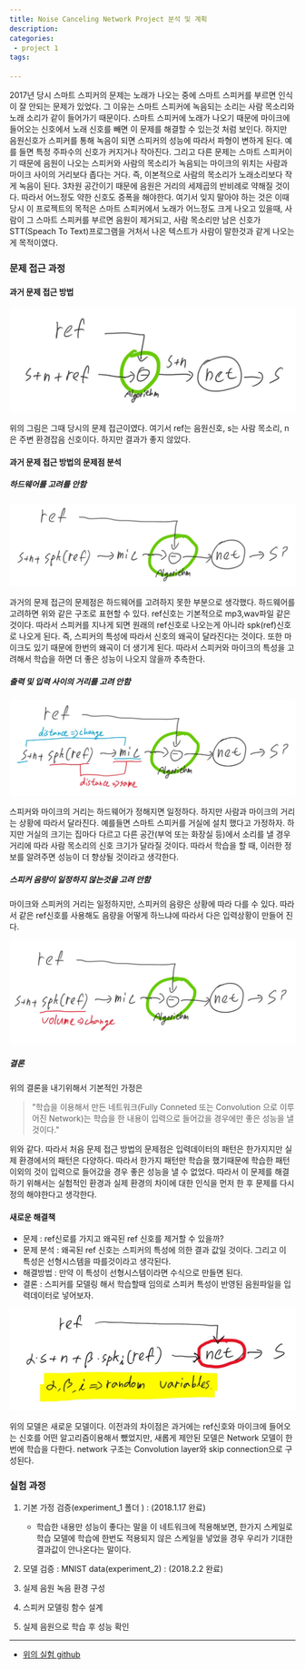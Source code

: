 ```yaml
---
title: Noise Canceling Network Project 분석 및 계획
description:
categories:
 - project 1
tags:

---
```


 2017년 당시 스마트 스피커의 문제는 노래가 나오는 중에 스마트 스피커를 부르면 인식이 잘 안되는 문제가 있었다. 그 이유는 스마트 스피커에 녹음되는 소리는 사람 목소리와 노래 소리가 같이 들어가기 때문이다. 스마트 스피커에 노래가 나오기 때문에 마이크에 들어오는 신호에서 노래 신호를 빼면 이 문제를 해결할 수 있는것 처럼 보인다. 하지만 음원신호가 스피커를 통해 녹음이 되면 스피커의 성능에 따라서 파형이 변하게 된다. 예를 들면 특정 주파수의 신호가 커지거나 작아진다. 그리고 다른 문제는 스마트 스피커이기 때문에 음원이 나오는 스피커와 사람의 목소리가 녹음되는 마이크의 위치는 사람과 마이크 사이의 거리보다 좁다는 거다. 즉, 이본적으로 사람의 목소리가 노래소리보다 작게 녹음이 된다. 3차원 공간이기 때문에 음원은 거리의 세제곱의 반비례로 약해질 것이다. 따라서 어느정도 약한 신호도 증폭을 해야한다. 여기서 잊지 말아야 하는 것은 이때 당시 이 프로젝트의 목적은 스마트 스피커에서 노래가 어느정도 크게 나오고 있을때, 사람이 그 스마트 스피커를 부르면 음원이 제거되고, 사람 목소리만 남은 신호가 STT(Speach To Text)프로그램을 거처서 나온 텍스트가 사람이 말한것과 같게 나오는게 목적이였다.


###  문제 접근 과정
####  과거 문제 접근 방법
 ![](/assets/project_1/1.JPG)

위의 그림은 그때 당시의 문제 접근이였다. 여기서 ref는 음원신호, s는 사람 목소리, n은 주변 환경잡음 신호이다. 하지만 결과가 좋지 않았다.

#### 과거 문제 접근 방법의 문제점 분석
##### 하드웨어를 고려를 안함

 ![](/assets/project_1/3.JPG)

과거의 문제 접근의 문제점은 하드웨어를 고려하지 못한 부분으로 생각했다. 하드웨어를 고려하면 위와 같은 구조로 표현할 수 있다. ref신호는 기본적으로 mp3,wav파일 같은 것이다. 따라서 스피커를 지나게 되면 원래의 ref신호로 나오는게 아니라 spk(ref)신호로 나오게 된다. 즉, 스피커의 특성에 따라서 신호의 왜곡이 달라진다는 것이다. 또한 마이크도 있기 때문에 한번의 왜곡이 더 생기게 된다. 따라서 스피커와 마이크의 특성을 고려해서 학습을 하면 더 좋은 성능이 나오지 않을까 추측한다.

##### 출력 및 입력 사이의 거리를 고려 안함

 ![](/assets/project_1/4.JPG)

스피커와 마이크의 거리는 하드웨어가 정해지면 일정하다. 하지만 사람과 마이크의 거리는 상황에 따라서 달라진다. 예를들면 스마트 스피커를 거실에 설치 했다고 가정하자. 하지만 거실의 크기는 집마다 다르고 다른 공간(부억 또는 화장실 등)에서 소리를 낼 경우 거리에 따라 사람 목소리의 신호 크기가 달라질 것이다. 따라서 학습을 할 때, 이러한 정보를 알려주면 성능이 더 향상될 것이라고 생각한다.

##### 스피커 음량이 일정하지 않는것을 고려 안함

마이크와 스피커의 거리는 일정하지만, 스피커의 음량은 상황에 따라 다를 수 있다. 따라서 같은 ref신호를 사용해도 음량을 어떻게 하느냐에 따라서 다은 입력상황이 만들어 진다.  

 ![](/assets/project_1/5.JPG)

##### 결론

위의 결론을 내기위해서 기본적인 가정은

>"학습을 이용해서 만든 네트워크(Fully Conneted
 또는 Convolution 으로 이루어진 Network)는 학습을 한 내용이 입력으로 들어갔을 경우에만 좋은 성능을 낼것이다."

위와 같다. 따라서 처음 문제 접근 방법의 문제점은 입력데이터의 패턴은 한가지지만 실제 환경에서의 패턴은 다양하다. 따라서 한가지 패턴만 학습을 했기때문에 학습한 패턴 이외의 것이 입력으로 들어갔을 경우 좋은 성능을 낼 수 없었다. 따라서 이 문제를 해결하기 위해서는 실험적인 환경과 실제 환경의 차이에 대한 인식을 먼저 한 후 문제를 다시 정의 해야한다고 생각한다.  

####  새로운 해결책
* 문제 : ref신로를 가지고 왜곡된 ref 신호를 제거할 수 있을까?
* 문제 분석 : 왜곡된 ref 신호는 스피커의 특성에 의한 결과 값일 것이다. 그리고 이 특성은 선형시스템을 따를것이라고 생각된다.
* 해결방법 : 만약 이 특성이 선형시스템이라면 수식으로 만들면 된다.
* 결론 : 스피커를 모델링 해서 학습할때 임의로 스피커 특성이 반영된 음원파일을 입력데이터로 넣어보자.  

 ![](/assets/project_1/6.JPG)

위의 모델은 새로운 모델이다. 이전과의 차이점은 과거에는 ref신호와 마이크에 들어오는 신호를 어떤 알고리즘이용해서 뺐었지만, 새롭게 제안된 모델은 Network 모델이 한번에 학습을 다한다. network 구조는 Convolution layer와 skip connection으로 구성된다.

###  실험 과정
1. 기본 가정 검증(experiment_1 폴더 ) : (2018.1.17 완료)
    * 학습한 내용만 성능이 좋다는 말을 이 네트워크에 적용해보면, 한가지 스케일로 학습 모델에 학습에 한번도 적용되지 않은 스케일을 넣었을 경우 우리가 기대한 결과값이 안나온다는 말이다.

2. 모델 검증 : MNIST data(experiment_2) : (2018.2.2 완료)
3. 실제 음원 녹음 환경 구성
4. 스피커 모델링 함수 설계
5. 실제 음원으로 학습 후 성능 확인

---
  * [위의 실험 github](https://github.com/kangheeyong/2018-1-Deep-Learing-pc1/tree/master/Noise_Canceling_Net_project)
